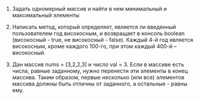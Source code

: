 1. Задать одномерный массив и найти в нем минимальный и максимальный элементы


2. Написать метод, который определяет, является ли введенный пользователем год високосным, и возвращает в консоль boolean (високосный - true, не високосный - false). Каждый 4-й год является високосным, кроме каждого 100-го, при этом каждый 400-й – високосный.


3. Дан массив nums = [3,2,2,3] и число val = 3.
Если в массиве есть числа, равные заданному, нужно перенести эти элементы в конец массива.
Таким образом, первые несколько (или все) элементов массива должны быть отличны от заданного, а остальные - равны ему.
